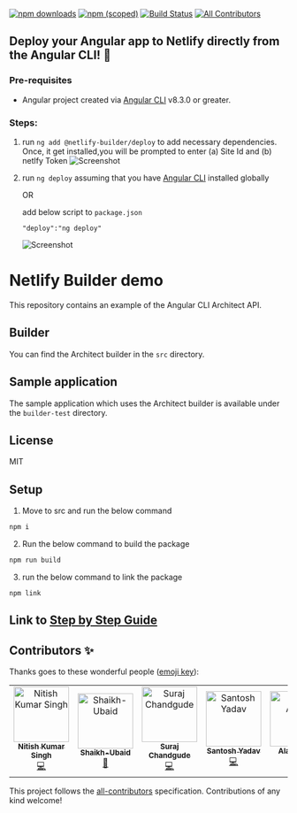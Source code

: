 [![npm downloads](https://img.shields.io/npm/dt/@netlify-builder/deploy?label=npm%20downloads)](https://www.npmjs.com/package/@netlify-builder/deploy)
[![npm (scoped)](https://img.shields.io/npm/v/@netlify-builder/deploy)](https://www.npmjs.com/package/@netlify-builder/deploy)
[![Build Status](https://travis-ci.org/ngx-builders/netlify-builder.svg?branch=master)](https://travis-ci.org/nitishk72/netlify-builder)
[![All Contributors](https://img.shields.io/badge/all_contributors-6-orange.svg?style=flat-square)](#contributors)

## **Deploy your Angular app to Netlify directly from the Angular CLI! 🚀**
### Pre-requisites
- Angular project created via [Angular CLI](https://github.com/angular/angular-cli) v8.3.0 or greater.

### Steps:
1. run ```ng add @netlify-builder/deploy``` to add necessary dependencies. Once, it get installed,you will be prompted to enter (a) Site Id and (b) netlfy Token
  ![Screenshot](screenshots/step-1.png)
2. run ```ng deploy``` assuming that you have [Angular CLI](https://github.com/angular/angular-cli) installed globally

    OR
    
    add below script to ```package.json```
   ```
   "deploy":"ng deploy"
   ```

   ![Screenshot](screenshots/step-2.png)


# Netlify Builder demo


This repository contains an example of the Angular CLI Architect API.

## Builder

You can find the Architect builder in the `src` directory.

## Sample application

The sample application which uses the Architect builder is available under the `builder-test` directory.

## License

MIT


## Setup

1. Move to src and run the below command

```sh
npm i
```

2. Run the below command to build the package

```sh
npm run build
```

3. run the below command to link the package

```
npm link
```

## Link to [Step by Step Guide](https://www.netlify.com/blog/2019/09/17/using-the-angular-builder-for-netlify/)

## Contributors ✨

Thanks goes to these wonderful people ([emoji key](https://allcontributors.org/docs/en/emoji-key)):

<!-- ALL-CONTRIBUTORS-LIST:START - Do not remove or modify this section -->
<!-- prettier-ignore -->
<table>
  <tr>
    <td align="center"><a href="https://www.youtube.com/c/NitishKumarSingh"><img src="https://avatars2.githubusercontent.com/u/15886737?v=4" width="100px;" alt="Nitish Kumar Singh"/><br /><sub><b>Nitish Kumar Singh</b></sub></a><br /><a href="https://github.com/ngx-builders/netlify-builder/commits?author=nitishk72" title="Code">💻</a></td>
    <td align="center"><a href="https://github.com/Shaikh-Ubaid"><img src="https://avatars2.githubusercontent.com/u/43722035?v=4" width="100px;" alt="Shaikh-Ubaid"/><br /><sub><b>Shaikh-Ubaid</b></sub></a><br /><a href="https://github.com/ngx-builders/netlify-builder/commits?author=Shaikh-Ubaid" title="Documentation">📖</a></td>
    <td align="center"><a href="https://iamsurajdc.js.org"><img src="https://avatars0.githubusercontent.com/u/32074031?v=4" width="100px;" alt="Suraj Chandgude"/><br /><sub><b>Suraj Chandgude</b></sub></a><br /><a href="https://github.com/ngx-builders/netlify-builder/commits?author=iamsurajdc" title="Code">💻</a></td>
    <td align="center"><a href="https://www.santoshyadav.dev"><img src="https://avatars3.githubusercontent.com/u/11923975?v=4" width="100px;" alt="Santosh Yadav"/><br /><sub><b>Santosh Yadav</b></sub></a><br /><a href="https://github.com/ngx-builders/netlify-builder/commits?author=santoshyadav198613" title="Code">💻</a></td>
    <td align="center"><a href="https://github.com/alan-agius4"><img src="https://avatars3.githubusercontent.com/u/17563226?v=4" width="100px;" alt="Alan Agius"/><br /><sub><b>Alan Agius</b></sub></a><br /><a href="https://github.com/ngx-builders/netlify-builder/commits?author=alan-agius4" title="Code">💻</a></td>
    <td align="center"><a href="https://github.com/imranmomin"><img src="https://avatars3.githubusercontent.com/u/6071075?v=4" width="100px;" alt="Imran Momin"/><br /><sub><b>Imran Momin</b></sub></a><br /><a href="https://github.com/ngx-builders/netlify-builder/commits?author=imranmomin" title="Code">💻</a></td>
  </tr>
</table>

<!-- ALL-CONTRIBUTORS-LIST:END -->

This project follows the [all-contributors](https://github.com/all-contributors/all-contributors) specification. Contributions of any kind welcome!
